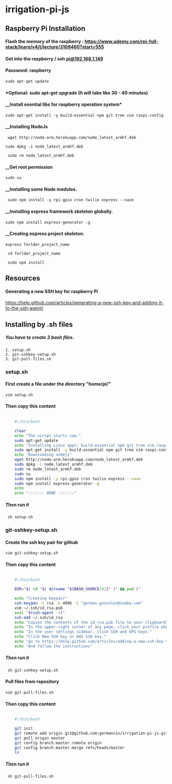 # irrigation-pi-js

## Raspberry Pi Installation

#### Flash the memory of the raspberry : https://www.udemy.com/rpi-full-stack/learn/v4/t/lecture/3109460?start=555
#### Get into the raspberry / ssh pi@192.168.1.149
#### Password: raspberry
```sudo apt-get update```
####     *Optional: sudo apt-get upgrade (It will take like 30 - 40 minutes)
#### __Install esential libs for raspberry operation system*
```sudo apt-get install -y build-essential npm git tree vim raspi-config```
#### __Installing NodeJs

``` wget http://node-arm.herokuapp.com/node_latest_armhf.deb```

``` sudo dpkg -i node_latest_armhf.deb ```

``` sudo rm node_latest_armhf.deb```

#### __Get root permission
``` sudo su ```

#### __Installing some Node modules.
``` sudo npm install -y rpi-gpio cron twilio express --save```

#### __Installing express framework skeleton globally.
``` sudo npm install express-generator -g ```

#### __Creating express project skeleton.
``` express forlder_project_name ```

``` cd forlder_project_name```

``` sudo npm install```


## Resources

#### Generating a new SSH key for raspberry Pi 
https://help.github.com/articles/generating-a-new-ssh-key-and-adding-it-to-the-ssh-agent/

## Installing by .sh files
##### You have to create 3 bash files.
	1. setup.sh
	2. git-sshkey-setup.sh
	3. git-pull-files.sh


###  setup.sh
#### First create a file under the directory "home/pi/"
``` vim setup.sh ```

#### Then copy this content
``` bash

	#!/bin/bash

	clear
	echo "The script starts now."
	sudo apt-get update
	echo "Installing Linux appt: build-essential npm git tree vim raspi-config"
	sudo apt-get install -y build-essential npm git tree vim raspi-config
	echo "Downloading nodejs"
	wget http://node-arm.herokuapp.com/node_latest_armhf.deb
	sudo dpkg -i node_latest_armhf.deb
	sudo rm node_latest_armhf.deb
	sudo su
	sudo npm install -y rpi-gpio cron twilio express --save
	sudo npm install express-generator -g
	echo 
	echo "::::::: DONE :::::::"

``` 

##### Then run it
``` sh setup.sh```

###  git-sshkey-setup.sh
#### Create the ssh key pair for github
``` vim git-sshkey-setup.sh ```

#### Then copy this content
``` bash

	#!/bin/bash

	DIR="$( cd "$( dirname "${BASH_SOURCE[0]}" )" && pwd )" 

	echo "Creating keypair"
	ssh-keygen -t rsa -b 4096 -C "german.gonzalez@zumba.com"
	vim ~/.ssh/id_rsa.pub
	eval "$(ssh-agent -s)"
	ssh-add ~/.ssh/id_rsa
	echo "Copies the contents of the id_rsa.pub file to your clipboard"
	echo "In the upper-right corner of any page, click your profile photo, then click Settings."
	echo "In the user settings sidebar, click SSH and GPG keys."
	echo "Click New SSH key or Add SSH key."
	echo "go to https://help.github.com/articles/adding-a-new-ssh-key-to-your-github-account/"
	echo "And follow the instructions"

```

##### Then run it
``` sh git-sshkey-setup.sh```

#### Pull files from repository
``` vim git-pull-files.sh ```

#### Then copy this content
``` bash

	#!/bin/bash

	git init 
	git remote add origin git@github.com:germancin/irrigation-pi-js.git
	git pull origin master
	git config branch.master.remote origin
	git config branch.master.merge refs/heads/master
	ls

```

##### Then run it
``` sh git-pull-files.sh```






